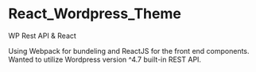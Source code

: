 # React_Wordpress_Theme

WP Rest API & React

Using Webpack for bundeling and ReactJS for the front end components.
Wanted to utilize Wordpress version ^4.7 built-in REST API.